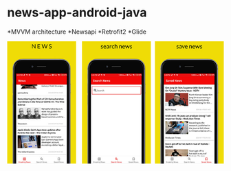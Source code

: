 # news-app-android-java

*MVVM architecture
*Newsapi
*Retrofit2
*Glide

![screenshots](screenshots/news_app_screenshot.jpg)
